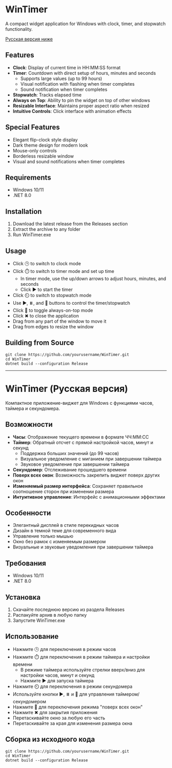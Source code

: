 # WinTimer

A compact widget application for Windows with clock, timer, and stopwatch functionality.

[Русская версия ниже](#wintimer-ru)

## Features

- **Clock**: Display of current time in HH:MM:SS format
- **Timer**: Countdown with direct setup of hours, minutes and seconds
   - Supports large values (up to 99 hours)
   - Visual notification with flashing when timer completes
   - Sound notification when timer completes
- **Stopwatch**: Tracks elapsed time
- **Always on Top**: Ability to pin the widget on top of other windows
- **Resizable Interface**: Maintains proper aspect ratio when resized
- **Intuitive Controls**: Click interface with animation effects

## Special Features

- Elegant flip-clock style display
- Dark theme design for modern look
- Mouse-only controls
- Borderless resizable window
- Visual and sound notifications when timer completes

## Requirements

- Windows 10/11
- .NET 8.0

## Installation

1. Download the latest release from the Releases section
2. Extract the archive to any folder
3. Run WinTimer.exe

## Usage

- Click 🕒 to switch to clock mode
- Click ⏱️ to switch to timer mode and set up time
  - In timer mode, use the up/down arrows to adjust hours, minutes, and seconds
  - Click ▶️ to start the timer
- Click ⏲️ to switch to stopwatch mode
- Use ▶️, ⏸️, and 🔄 buttons to control the timer/stopwatch
- Click 📌 to toggle always-on-top mode
- Click ✖ to close the application
- Drag from any part of the window to move it
- Drag from edges to resize the window

## Building from Source

```
git clone https://github.com/yourusername/WinTimer.git
cd WinTimer
dotnet build --configuration Release
```

---

<a name="wintimer-ru"></a>
# WinTimer (Русская версия)

Компактное приложение-виджет для Windows с функциями часов, таймера и секундомера.

## Возможности

- **Часы**: Отображение текущего времени в формате ЧЧ:ММ:СС
- **Таймер**: Обратный отсчет с прямой настройкой часов, минут и секунд
   - Поддержка больших значений (до 99 часов)
   - Визуальное уведомление с миганием при завершении таймера
   - Звуковое уведомление при завершении таймера
- **Секундомер**: Отслеживание прошедшего времени
- **Поверх всех окон**: Возможность закрепить виджет поверх других окон
- **Изменяемый размер интерфейса**: Сохраняет правильное соотношение сторон при изменении размера
- **Интуитивное управление**: Интерфейс с анимационными эффектами

## Особенности

- Элегантный дисплей в стиле перекидных часов
- Дизайн в темной теме для современного вида
- Управление только мышью
- Окно без рамок с изменяемым размером
- Визуальные и звуковые уведомления при завершении таймера

## Требования

- Windows 10/11
- .NET 8.0

## Установка

1. Скачайте последнюю версию из раздела Releases
2. Распакуйте архив в любую папку
3. Запустите WinTimer.exe

## Использование

- Нажмите 🕒 для переключения в режим часов
- Нажмите ⏱️ для переключения в режим таймера и настройки времени
  - В режиме таймера используйте стрелки вверх/вниз для настройки часов, минут и секунд
  - Нажмите ▶️ для запуска таймера
- Нажмите ⏲️ для переключения в режим секундомера
- Используйте кнопки ▶️, ⏸️ и 🔄 для управления таймером/секундомером
- Нажмите 📌 для переключения режима "поверх всех окон"
- Нажмите ✖ для закрытия приложения
- Перетаскивайте окно за любую его часть
- Перетаскивайте за края для изменения размера окна

## Сборка из исходного кода

```
git clone https://github.com/yourusername/WinTimer.git
cd WinTimer
dotnet build --configuration Release
```